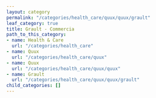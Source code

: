 ```yaml
---
layout: category
permalink: "/categories/health_care/quux/quux/grault"
leaf_category: true
title: Grault - Commercia
path_to_this_category:
- name: Health & Care
  url: "/categories/health_care"
- name: Quux
  url: "/categories/health_care/quux"
- name: Quux
  url: "/categories/health_care/quux/quux"
- name: Grault
  url: "/categories/health_care/quux/quux/grault"
child_categories: []
---
```

